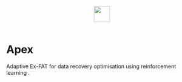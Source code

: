 <div align="center">
  <img src="https://github.com/HS-Optimization-with-AI/Apex/blob/master/n_apex/src/Apex-Utility/APEX%20logo.png" height="42" width="42"><br><br>
</div>

# Apex
Adaptive Ex-FAT for data recovery optimisation using reinforcement learning .
